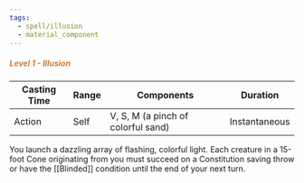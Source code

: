 ```yaml
---
tags:
  - spell/illusion
  - material_component
---
```

##### *<span style="color:rgb(203, 123, 55)">Level 1 - Illusion</span>*

|Casting Time|Range|Components|Duration|
|---|---|---|---|
|Action|Self|V, S, M (a pinch of colorful sand)|Instantaneous|
You launch a dazzling array of flashing, colorful light. Each creature in a 15-foot Cone originating from you must succeed on a Constitution saving throw or have the [[Blinded]] condition until the end of your next turn. 